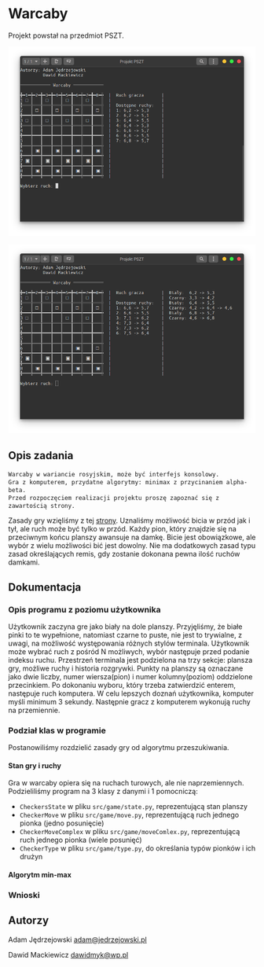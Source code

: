 # Warcaby

Projekt powstał na przedmiot PSZT.

![](assets/screen1.png)

![](assets/screen2.png)

## Opis zadania

```
Warcaby w wariancie rosyjskim, może być interfejs konsolowy.
Gra z komputerem, przydatne algorytmy: minimax z przycinaniem alpha-beta.
Przed rozpoczęciem realizacji projektu proszę zapoznać się z zawartością strony.
```

Zasady gry wzięliśmy z tej [strony](https://www.kurnik.pl/warcabyrosyjskie/zasady.phtml).
Uznaliśmy możliwość bicia w przód jak i tył, ale ruch może być tylko w przód.
Każdy pion, który znajdzie się na przeciwnym końcu planszy awansuje na damkę.
Bicie jest obowiązkowe, ale wybór z wielu możliwości bić jest dowolny.
Nie ma dodatkowych zasad typu zasad określających remis, gdy zostanie dokonana pewna ilość ruchów damkami.

## Dokumentacja

### Opis programu z poziomu użytkownika

Użytkownik zaczyna gre jako biały na dole planszy.
Przyjęliśmy, że białe pinki to te wypełnione, natomiast czarne to puste, nie jest to trywialne, z uwagi, na możliwość występowania różnych stylów terminala.
Użytkownik może wybrać ruch z pośród N możliwych, wybór następuje przed podanie indeksu ruchu.
Przestrzeń terminala jest podzielona na trzy sekcje: plansza gry, możliwe ruchy i historia rozgrywki.
Punkty na planszy są oznaczane jako dwie liczby, numer wiersza(pion) i numer kolumny(poziom) oddzielone przecinkiem.
Po dokonaniu wyboru, który trzeba zatwierdzić enterem, następuje ruch komputera.
W celu lepszych doznań użytkownika, komputer myśli minimum 3 sekundy.
Następnie gracz z komputerem wykonują ruchy na przemiennie.

### Podział klas w programie

Postanowiliśmy rozdzielić zasady gry od algorytmu przeszukiwania.

#### Stan gry i ruchy

Gra w warcaby opiera się na ruchach turowych, ale nie naprzemiennych.
Podzieliliśmy program na 3 klasy z danymi i 1 pomocniczą:
 - `CheckersState` w pliku `src/game/state.py`, reprezentującą stan planszy
 - `CheckerMove` w pliku `src/game/move.py`, reprezentującą ruch jednego pionka (jedno posunięcie)
 - `CheckerMoveComplex` w pliku `src/game/moveComlex.py`, reprezentującą ruch jednego pionka (wiele posunięć)
 - `CheckerType` w pliku `src/game/type.py`, do określania typów pionków i ich drużyn

#### Algorytm min-max



### Wnioski

## Autorzy

Adam Jędrzejowski <adam@jedrzejowski.pl>

Dawid Mackiewicz <dawidmyk@wp.pl>